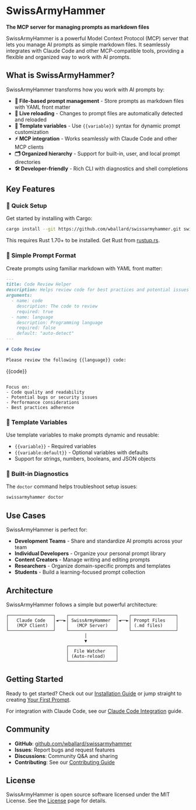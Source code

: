 # SwissArmyHammer

**The MCP server for managing prompts as markdown files**

SwissArmyHammer is a powerful Model Context Protocol (MCP) server that lets you manage AI prompts as simple markdown files. It seamlessly integrates with Claude Code and other MCP-compatible tools, providing a flexible and organized way to work with AI prompts.

## What is SwissArmyHammer?

SwissArmyHammer transforms how you work with AI prompts by:

- **📁 File-based prompt management** - Store prompts as markdown files with YAML front matter
- **🔄 Live reloading** - Changes to prompt files are automatically detected and reloaded
- **🎯 Template variables** - Use `{{variable}}` syntax for dynamic prompt customization
- **⚡ MCP integration** - Works seamlessly with Claude Code and other MCP clients
- **🗂️ Organized hierarchy** - Support for built-in, user, and local prompt directories
- **🛠️ Developer-friendly** - Rich CLI with diagnostics and shell completions

## Key Features

### 🚀 Quick Setup
Get started by installing with Cargo:
```bash
cargo install --git https://github.com/wballard/swissarmyhammer.git swissarmyhammer-cli
```

This requires Rust 1.70+ to be installed. Get Rust from [rustup.rs](https://rustup.rs/).

### 📝 Simple Prompt Format
Create prompts using familiar markdown with YAML front matter:
```markdown
---
title: Code Review Helper
description: Helps review code for best practices and potential issues
arguments:
  - name: code
    description: The code to review
    required: true
  - name: language
    description: Programming language
    required: false
    default: "auto-detect"
---

# Code Review

Please review the following {{language}} code:

```
{{code}}
```

Focus on:
- Code quality and readability
- Potential bugs or security issues
- Performance considerations
- Best practices adherence
```

### 🎯 Template Variables
Use template variables to make prompts dynamic and reusable:
- `{{variable}}` - Required variables
- `{{variable:default}}` - Optional variables with defaults
- Support for strings, numbers, booleans, and JSON objects

### 🔧 Built-in Diagnostics
The `doctor` command helps troubleshoot setup issues:
```bash
swissarmyhammer doctor
```

## Use Cases

SwissArmyHammer is perfect for:

- **Development Teams** - Share and standardize AI prompts across your team
- **Individual Developers** - Organize your personal prompt library
- **Content Creators** - Manage writing and editing prompts
- **Researchers** - Organize domain-specific prompts and templates
- **Students** - Build a learning-focused prompt collection

## Architecture

SwissArmyHammer follows a simple but powerful architecture:

```
┌─────────────────┐    ┌──────────────────┐    ┌─────────────────┐
│   Claude Code   │◄──►│ SwissArmyHammer  │◄──►│ Prompt Files    │
│   (MCP Client)  │    │   (MCP Server)   │    │ (.md files)     │
└─────────────────┘    └──────────────────┘    └─────────────────┘
                              │
                              ▼
                       ┌──────────────────┐
                       │  File Watcher    │
                       │ (Auto-reload)    │
                       └──────────────────┘
```

## Getting Started

Ready to get started? Check out our [Installation Guide](./installation.md) or jump straight to creating [Your First Prompt](./first-prompt.md).

For integration with Claude Code, see our [Claude Code Integration](./claude-code-integration.md) guide.

## Community

- **GitHub**: [github.com/wballard/swissarmyhammer](https://github.com/wballard/swissarmyhammer)
- **Issues**: Report bugs and request features
- **Discussions**: Community Q&A and sharing
- **Contributing**: See our [Contributing Guide](./contributing.md)

## License

SwissArmyHammer is open source software licensed under the MIT License. See the [License](./license.md) page for details.